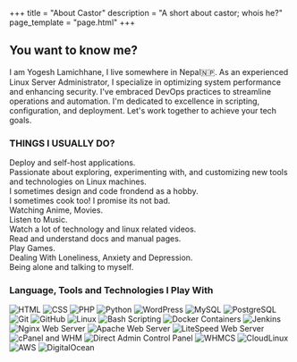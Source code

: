 +++
title = "About Castor"
description = "A short about castor; whois he?"
page_template = "page.html"
+++

## You want to know me?

I am Yogesh Lamichhane, I live somewhere in Nepal🇳🇵. As an experienced Linux Server Administrator, I specialize in optimizing system performance and enhancing security. I've embraced DevOps practices to streamline operations and automation. I'm dedicated to excellence in scripting, configuration, and deployment. Let's work together to achieve your tech goals.

### THINGS I USUALLY DO?

Deploy and self-host applications.  
Passionate about exploring, experimenting with, and customizing new tools and technologies on Linux machines.  
I sometimes design and code frondend as a hobby.  
I sometimes cook too! I promise its not bad.  
Watching Anime, Movies.  
Listen to Music.  
Watch a lot of technology and linux related videos.  
Read and understand docs and manual pages.  
Play Games.  
Dealing With Loneliness, Anxiety and Depression.  
Being alone and talking to myself.

### Language, Tools and Technologies I Play With

<div class="skills">
<img src="/assets/images/skills/html.png" alt="HTML">
<img src="/assets/images/skills/css.png" alt="CSS">
<img src="/assets/images/skills/php.png" alt="PHP">
<img src="/assets/images/skills/python.png" alt="Python">
<img src="/assets/images/skills/wordpress.png" alt="WordPress">
<img src="/assets/images/skills/mysql.png" alt="MySQL">
<img src="/assets/images/skills/postgresql.png" alt="PostgreSQL">
<img src="/assets/images/skills/git.png" alt="Git">
<img src="/assets/images/skills/github.png" alt="GitHub">
<img src="/assets/images/skills/linux.png" alt="Linux">
<img src="/assets/images/skills/bash.png" alt="Bash Scripting">
<img src="/assets/images/skills/docker.png" alt="Docker Containers">
<img src="/assets/images/skills/jenkins.png" alt="Jenkins">
<img src="/assets/images/skills/nginx.png" alt="Nginx Web Server">
<img src="/assets/images/skills/apache.png" alt="Apache Web Server">
<img src="/assets/images/skills/litespeed.png" alt="LiteSpeed Web Server">
<img src="/assets/images/skills/cpanel-whm.png" alt="cPanel and WHM">
<img src="/assets/images/skills/direct-admin.png" alt="Direct Admin Control Panel">
<img src="/assets/images/skills/whmcs.png" alt="WHMCS">
<img src="/assets/images/skills/cloudlinux.png" alt="CloudLinux">
<img src="/assets/images/skills/aws.png" alt="AWS">
<img src="/assets/images/skills/digitalocean.png" alt="DigitalOcean">
</div>
